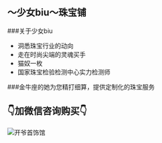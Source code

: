 ## ～少女biu～珠宝铺

###关于少女biu
- 洞悉珠宝行业的动向
- 走在时尚尖端的灵魂买手
- 猫奴一枚
- 国家珠宝检验检测中心实力检测师

###金牛座的她为您精打细算，提供定制化的珠宝服务

## 👇加微信咨询购买👇
![开爷首饰馆](http://7xkeeu.com1.z0.glb.clouddn.com/IMG_5493.JPG)

